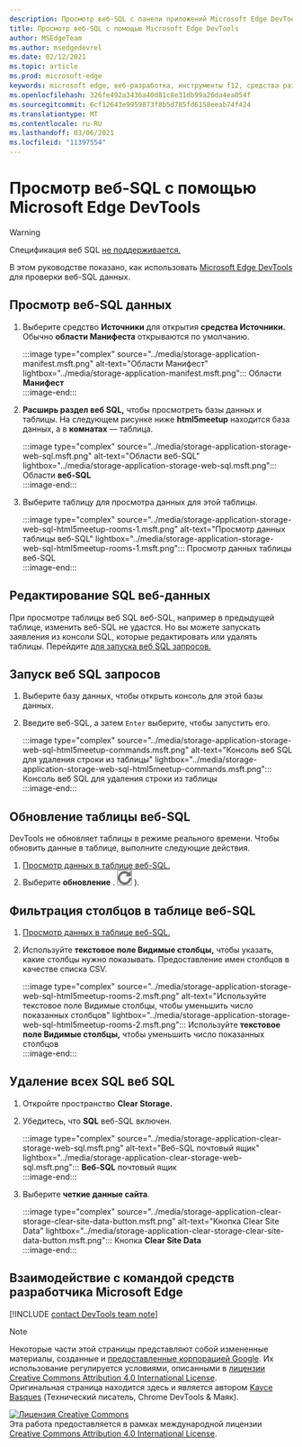 ```yaml
---
description: Просмотр веб-SQL с панели приложений Microsoft Edge DevTools.
title: Просмотр веб-SQL с помощью Microsoft Edge DevTools
author: MSEdgeTeam
ms.author: msedgedevrel
ms.date: 02/12/2021
ms.topic: article
ms.prod: microsoft-edge
keywords: microsoft edge, веб-разработка, инструменты f12, средства разработчика
ms.openlocfilehash: 326fe492a3436a40d81c8e31db99a26da4ea054f
ms.sourcegitcommit: 6cf12643e9959873f8b5d785fd6158eeab74f424
ms.translationtype: MT
ms.contentlocale: ru-RU
ms.lasthandoff: 03/06/2021
ms.locfileid: "11397554"
---
```

<!-- Copyright Kayce Basques 

   Licensed under the Apache License, Version 2.0 (the "License");
   you may not use this file except in compliance with the License.
   You may obtain a copy of the License at

       https://www.apache.org/licenses/LICENSE-2.0

   Unless required by applicable law or agreed to in writing, software
   distributed under the License is distributed on an "AS IS" BASIS,
   WITHOUT WARRANTIES OR CONDITIONS OF ANY KIND, either express or implied.
   See the License for the specific language governing permissions and
   limitations under the License.  -->

# <a name="view-web-sql-data-with-microsoft-edge-devtools"></a>Просмотр веб-SQL с помощью Microsoft Edge DevTools  

> [!WARNING]
> Спецификация веб SQL [не поддерживается.][W3CWebSQLStatus]  

В этом руководстве показано, как использовать [Microsoft Edge DevTools][MicrosoftEdgeDevTools] для проверки веб-SQL данных.  

## <a name="view-web-sql-data"></a>Просмотр веб-SQL данных  

1.  Выберите средство **Источники** для открытия **средства Источники.**  Обычно **области Манифеста** открываются по умолчанию.  
    
    :::image type="complex" source="../media/storage-application-manifest.msft.png" alt-text="Области Манифест" lightbox="../media/storage-application-manifest.msft.png":::
       Области **Манифест**  
    :::image-end:::  
    
1.  **Расширь раздел веб SQL,** чтобы просмотреть базы данных и таблицы.  На следующем рисунке ниже **html5meetup** находится база данных, а в **комнатах** — таблица.  
    
    :::image type="complex" source="../media/storage-application-storage-web-sql.msft.png" alt-text="Области веб-SQL" lightbox="../media/storage-application-storage-web-sql.msft.png":::
       Области **веб-SQL**  
    :::image-end:::  
    
1.  Выберите таблицу для просмотра данных для этой таблицы.  
    
    :::image type="complex" source="../media/storage-application-storage-web-sql-html5meetup-rooms-1.msft.png" alt-text="Просмотр данных таблицы веб-SQL" lightbox="../media/storage-application-storage-web-sql-html5meetup-rooms-1.msft.png":::
       Просмотр данных таблицы веб-SQL  
    :::image-end:::  
    
## <a name="edit-web-sql-data"></a>Редактирование SQL веб-данных  

При просмотре таблицы веб SQL веб-SQL, например в предыдущей таблице, изменить веб-SQL не удастся.  Но вы можете запускать заявления из консоли SQL, которые редактировать или удалять таблицы.  Перейдите [для запуска веб SQL запросов.](#run-web-sql-queries)  

## <a name="run-web-sql-queries"></a>Запуск веб SQL запросов  

1.  Выберите базу данных, чтобы открыть консоль для этой базы данных.  
1.  Введите веб-SQL, а затем `Enter` выберите, чтобы запустить его.  
    
    :::image type="complex" source="../media/storage-application-storage-web-sql-html5meetup-commands.msft.png" alt-text="Консоль веб SQL для удаления строки из таблицы" lightbox="../media/storage-application-storage-web-sql-html5meetup-commands.msft.png":::
       Консоль веб SQL для удаления строки из таблицы  
    :::image-end:::  
    
## <a name="refresh-a-web-sql-table"></a>Обновление таблицы веб-SQL  

DevTools не обновляет таблицы в режиме реального времени.  Чтобы обновить данные в таблице, выполните следующие действия.  

1.  [Просмотр данных в таблице веб-SQL.](#view-web-sql-data)  
1.  Выберите **обновление** \. ![ Обновление ][ImageRefreshIcon] \).  
    
## <a name="filter-out-columns-in-a-web-sql-table"></a>Фильтрация столбцов в таблице веб-SQL  

1.  [Просмотр данных в таблице веб-SQL.](#view-web-sql-data)  
1.  Используйте **текстовое поле Видимые столбцы,** чтобы указать, какие столбцы нужно показывать.  Предоставление имен столбцов в качестве списка CSV.  
    
    :::image type="complex" source="../media/storage-application-storage-web-sql-html5meetup-rooms-2.msft.png" alt-text="Используйте текстовое поле Видимые столбцы, чтобы уменьшить число показанных столбцов" lightbox="../media/storage-application-storage-web-sql-html5meetup-rooms-2.msft.png":::
       Используйте **текстовое поле Видимые столбцы,** чтобы уменьшить число показанных столбцов  
    :::image-end:::  
    
## <a name="delete-all-web-sql-data"></a>Удаление всех SQL веб SQL  

1.  Откройте пространство **Clear Storage.**  
1.  Убедитесь, что **SQL** веб-SQL включен.  
    
    :::image type="complex" source="../media/storage-application-clear-storage-web-sql.msft.png" alt-text="Веб-SQL почтовый ящик" lightbox="../media/storage-application-clear-storage-web-sql.msft.png":::
       **Веб-SQL** почтовый ящик  
    :::image-end:::  
    
1.  Выберите **четкие данные сайта**.  
    
    :::image type="complex" source="../media/storage-application-clear-storage-clear-site-data-button.msft.png" alt-text="Кнопка Clear Site Data" lightbox="../media/storage-application-clear-storage-clear-site-data-button.msft.png":::
       Кнопка **Clear Site Data**  
    :::image-end:::  
    
## <a name="getting-in-touch-with-the-microsoft-edge-devtools-team"></a>Взаимодействие с командой средств разработчика Microsoft Edge  

[!INCLUDE [contact DevTools team note](../includes/contact-devtools-team-note.md)]  

<!-- image links -->  

[ImageRefreshIcon]: ../media/refresh-icon.msft.png  

<!-- links -->  

[MicrosoftEdgeDevTools]: ../../devtools-guide-chromium/index.md "Средства разработки Microsoft Edge (Chromium) | Документы Майкрософт"  

[W3CWebSQLStatus]: https://w3.org/TR/webdatabase/#status-of-this-document "Веб-SQL базы данных | W3C"  

> [!NOTE]
> Некоторые части этой страницы представляют собой измененные материалы, созданные и [предоставленные корпорацией Google][GoogleSitePolicies]. Их использование регулируется условиями, описанными в [лицензии Creative Commons Attribution 4.0 International License][CCA4IL].  
> Оригинальная страница [](https://developers.google.com/web/tools/chrome-devtools/storage/websql) находится здесь и является автором [Kayce Basques][KayceBasques] \(Технический писатель, Chrome DevTools \& Маяк\).  

[![Лицензия Creative Commons][CCby4Image]][CCA4IL]  
Эта работа предоставляется в рамках международной лицензии [Creative Commons Attribution 4.0 International License][CCA4IL].  

[CCA4IL]: https://creativecommons.org/licenses/by/4.0  
[CCby4Image]: https://i.creativecommons.org/l/by/4.0/88x31.png  
[GoogleSitePolicies]: https://developers.google.com/terms/site-policies  
[KayceBasques]: https://developers.google.com/web/resources/contributors/kaycebasques  
